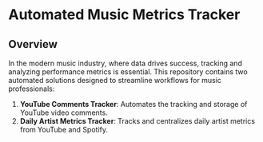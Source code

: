 # Automated Music Metrics Tracker

## Overview

In the modern music industry, where data drives success, tracking and analyzing performance metrics is essential. This repository contains two automated solutions designed to streamline workflows for music professionals:

1. **YouTube Comments Tracker**: Automates the tracking and storage of YouTube video comments.
2. **Daily Artist Metrics Tracker**: Tracks and centralizes daily artist metrics from YouTube and Spotify.

